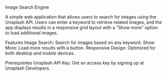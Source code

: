 Image Search Engine

A simple web application that allows users to search for images using the Unsplash API. Users can enter a keyword to retrieve related images, and the app displays results in a responsive grid layout with a "Show more" option to load additional images.

Features
Image Search: Search for images based on any keyword.
Show More: Load more results with a button.
Responsive Design: Optimized for both desktop and mobile devices.

Prerequisites
Unsplash API Key: Get an access key by signing up at Unsplash Developers.

